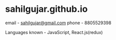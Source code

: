# sahilgujar.github.io
email - sahilgujar@gmail.com
phone - 8805529398

Languages known - JavaScript, React.js(redux)
